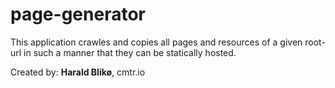 # page-generator

This application crawles and copies all pages and resources of a given root-url in such a manner that they can be statically hosted.

Created by: __Harald Blikø__, cmtr.io
